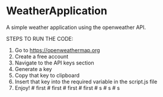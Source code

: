 # WeatherApplication
A simple weather application using the openweather API.

STEPS TO RUN THE CODE: 
1. Go to https://openweathermap.org
2. Create a free account
3. Navigate to the API keys section
4. Generate a key
5. Copy that key to clipboard
6. Insert that key into the required variable in the script.js file
7. Enjoy!
#   f i r s t  
 #   f i r s t  
 #   f i r s t  
 #   f i r s t  
 #   s  
 #   s  
 #   s  
 